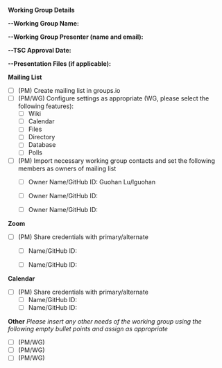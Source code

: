<!--
   assign Lucy Hyde (@lucyhyde) and any other needed members. Please use the "working group onboarding" label.
-->

**Working Group Details**
<!-- 
   Please fill working group scope and desriptions
-->
   
**--Working Group Name:**

**--Working Group Presenter (name and email):**

**--TSC Approval Date:**

**--Presentation Files (if applicable):**


**Mailing List**

* [ ] (PM) Create mailing list in groups.io 
* [ ] (PM/WG) Configure settings as appropriate (WG, please select the following features):
    * [ ] Wiki
    * [ ] Calendar
    * [ ] Files
    * [ ] Directory
    * [ ] Database
    * [ ] Polls
* [ ] (PM) Import necessary working group contacts and set the following members as owners of mailing list
    * [ ] Owner Name/GitHub ID:  Guohan Lu/lguohan
    * [ ] Owner Name/GitHub ID:
    * [ ] Owner Name/GitHub ID:


**Zoom**

* [ ] (PM) Share credentials with primary/alternate
    * [ ] Name/GitHub ID:
    * [ ] Name/GitHub ID:


**Calendar**

* [ ] (PM) Share credentials with primary/alternate
    * [ ] Name/GitHub ID:
    * [ ] Name/GitHub ID:

**Other**
_Please insert any other needs of the working group using the following empty bullet points and assign as appropriate_
* [ ] (PM/WG) 
* [ ] (PM/WG)
* [ ] (PM/WG)
